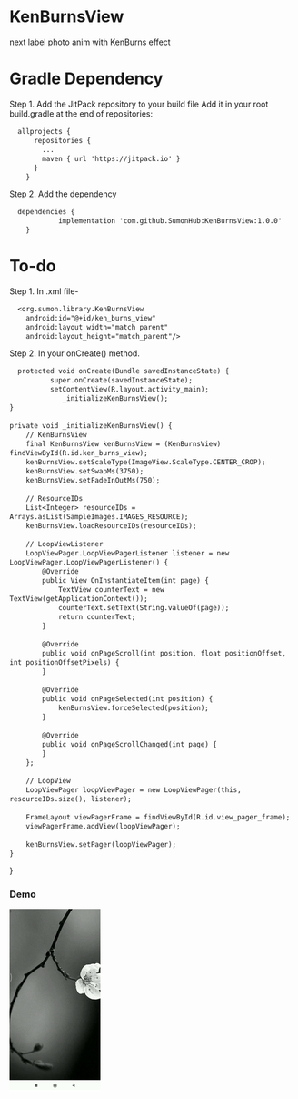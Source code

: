 # KenBurnsView
next label photo anim with KenBurns effect

# Gradle Dependency
Step 1. Add the JitPack repository to your build file
Add it in your root build.gradle at the end of repositories:

      allprojects {
          repositories {
            ...
            maven { url 'https://jitpack.io' }
          }
        }
Step 2. Add the dependency
      
      dependencies {
                implementation 'com.github.SumonHub:KenBurnsView:1.0.0'
        }
        
# To-do
      
Step 1. In .xml file-

      <org.sumon.library.KenBurnsView
        android:id="@+id/ken_burns_view"
        android:layout_width="match_parent"
        android:layout_height="match_parent"/>
              
Step 2. In your onCreate() method.
 
      protected void onCreate(Bundle savedInstanceState) {
              super.onCreate(savedInstanceState);
              setContentView(R.layout.activity_main);
                 _initializeKenBurnsView();
    }

    private void _initializeKenBurnsView() {
        // KenBurnsView
        final KenBurnsView kenBurnsView = (KenBurnsView) findViewById(R.id.ken_burns_view);
        kenBurnsView.setScaleType(ImageView.ScaleType.CENTER_CROP);
        kenBurnsView.setSwapMs(3750);
        kenBurnsView.setFadeInOutMs(750);

        // ResourceIDs
        List<Integer> resourceIDs = Arrays.asList(SampleImages.IMAGES_RESOURCE);
        kenBurnsView.loadResourceIDs(resourceIDs);

        // LoopViewListener
        LoopViewPager.LoopViewPagerListener listener = new LoopViewPager.LoopViewPagerListener() {
            @Override
            public View OnInstantiateItem(int page) {
                TextView counterText = new TextView(getApplicationContext());
                counterText.setText(String.valueOf(page));
                return counterText;
            }

            @Override
            public void onPageScroll(int position, float positionOffset, int positionOffsetPixels) {
            }

            @Override
            public void onPageSelected(int position) {
                kenBurnsView.forceSelected(position);
            }

            @Override
            public void onPageScrollChanged(int page) {
            }
        };

        // LoopView
        LoopViewPager loopViewPager = new LoopViewPager(this, resourceIDs.size(), listener);

        FrameLayout viewPagerFrame = findViewById(R.id.view_pager_frame);
        viewPagerFrame.addView(loopViewPager);

        kenBurnsView.setPager(loopViewPager);
    }
}


### Demo
![](https://github.com/SumonHub/KenBurnsView/blob/master/preview/preview.gif)

